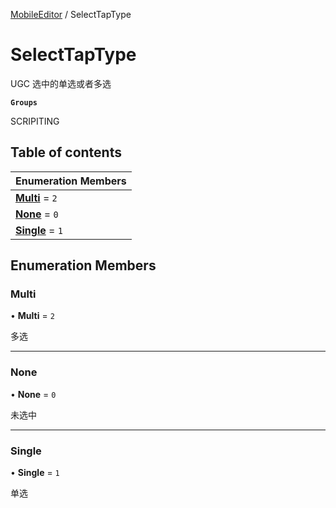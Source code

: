 [MobileEditor](../modules/MobileEditor.MobileEditor.md) / SelectTapType

# SelectTapType <Badge type="tip" text="Enumeration" /> <Score text="SelectTapType" />

UGC 选中的单选或者多选

**`Groups`**

SCRIPITING

## Table of contents

| Enumeration Members |
| :-----|
| **[Multi](MobileEditor.SelectTapType.md#multi)** = ``2`` <br> |
| **[None](MobileEditor.SelectTapType.md#none)** = ``0`` <br> |
| **[Single](MobileEditor.SelectTapType.md#single)** = ``1`` <br> |

## Enumeration Members

### Multi <Score text="Multi" /> 

• **Multi** = ``2``

多选

___

### None <Score text="None" /> 

• **None** = ``0``

未选中

___

### Single <Score text="Single" /> 

• **Single** = ``1``

单选
